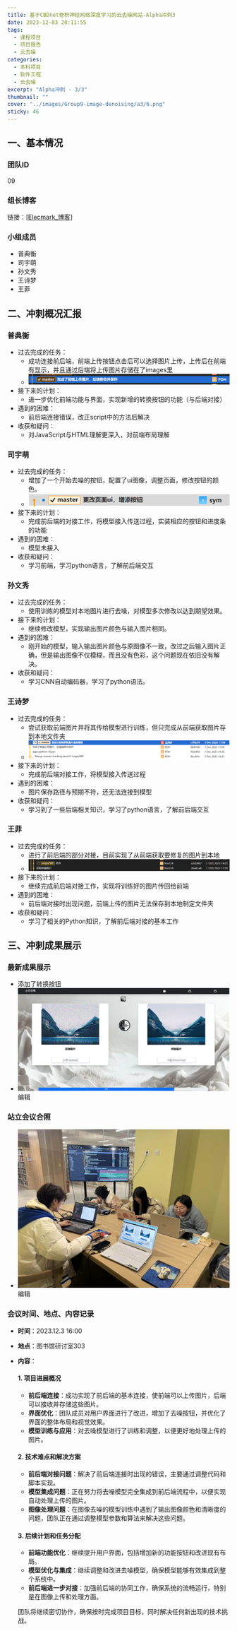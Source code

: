 ```yaml
---
title: 基于CBDnet卷积神经网络深度学习的云去噪网站-Alpha冲刺3
date: 2023-12-03 20:11:55
tags:
  - 课程项目
  - 项目报告
  - 云去噪
categories:
  - 本科项目
  - 软件工程
  - 云去噪
excerpt: "Alpha冲刺 - 3/3"
thumbnail: ""
cover: "../images/Group9-image-denoising/a3/6.png"
sticky: 46
---
```


## 一、基本情况

### 团队ID

09

### 组长博客

链接：[[Elecmark_博客](https://elecmark.github.io/)]

### 小组成员

- 普典衡
- 司宇萌
- 孙文秀
- 王诗梦
- 王菲

## 二、冲刺概况汇报

### 普典衡

- 过去完成的任务：
  - 成功连接前后端，前端上传按钮点击后可以选择图片上传，上传后在前端有显示，并且通过后端将上传图片存储在了images里
  - ![点击并拖拽以移动](../images/Group9-image-denoising/a3/1.png)
- 接下来的计划：
  - 进一步优化前端功能与界面，实现新增的转换按钮的功能（与后端对接）
- 遇到的困难：
  - 前后端连接错误，改正script中的方法后解决
- 收获和疑问：
  - 对JavaScript与HTML理解更深入，对前端布局理解

### 司宇萌

- 过去完成的任务：
  - 增加了一个开始去噪的按钮，配置了ui图像，调整页面，修改按钮的颜色。
  - ![点击并拖拽以移动](../images/Group9-image-denoising/a3/2.png)
- 接下来的计划：
  - 完成前后端的对接工作，将模型接入传送过程，实装相应的按钮和进度条的功能
- 遇到的困难：
  - 模型未接入
- 收获和疑问：
  - 学习前端，学习python语言，了解前后端交互

### 孙文秀

- 过去完成的任务：
  - 使用训练的模型对本地图片进行去噪，对模型多次修改以达到期望效果。
- 接下来的计划：
  - 继续修改模型，实现输出图片颜色与输入图片相同。
- 遇到的困难：
  - 刚开始的模型，输入输出图片颜色与原图像不一致，改过之后输入图片正确，但是输出图像不仅模糊，而且没有色彩，这个问题现在依旧没有解决。
- 收获和疑问：
  - 学习CNN自动编码器，学习了python语法。

### 王诗梦

- 过去完成的任务：
  - 尝试获取前端图片并将其传给模型进行训练，但只完成从前端获取图片存到本地文件夹
  - ![点击并拖拽以移动](../images/Group9-image-denoising/a3/4.png)
- 接下来的计划：
  - 完成前后端对接工作，将模型接入传送过程
- 遇到的困难：
  - 图片保存路径与预期不符，还无法连接到模型
- 收获和疑问：
  - 学习到了一些后端相关知识，学习了python语言，了解前后端交互

### 王菲

- 过去完成的任务：
  - 进行了前后端的部分对接，目前实现了从前端获取要修复的图片到本地
  - ![5](../images/Group9-image-denoising/a3/5.png)
- 接下来的计划：
  - 继续完成前后端对接工作，实现将训练好的图片传回给前端
- 遇到的困难：
  - 前后端对接时出现问题，前端上传的图片无法保存到本地制定文件夹
- 收获和疑问：
  - 学习了相关的Python知识，了解前后端对接的基本工作

## 三、冲刺成果展示

### 最新成果展示

- 添加了转换按钮
- ![点击并拖拽以移动](../images/Group9-image-denoising/a3/6.png)编辑

### 站立会议合照

- ![点击并拖拽以移动](../images/Group9-image-denoising/a3/10.jpg)编辑

### 会议时间、地点、内容记录

- **时间**：2023.12.3 16:00

- **地点**：图书馆研讨室303

- **内容**：

  #### 1. 项目进展概况

  - **前后端连接**：成功实现了前后端的基本连接，使前端可以上传图片，后端可以接收并存储这些图片。
  - **界面优化**：团队成员对用户界面进行了改进，增加了去噪按钮，并优化了界面的整体布局和视觉效果。
  - **模型训练与应用**：对去噪模型进行了训练和调整，以便更好地处理上传的图片。

  #### 2. 技术难点和解决方案

  - **前后端对接问题**：解决了前后端连接时出现的错误，主要通过调整代码和脚本实现。
  - **模型集成问题**：正在努力将去噪模型完全集成到前后端流程中，以便实现自动处理上传的图片。
  - **图像处理问题**：在图像去噪的模型训练中遇到了输出图像颜色和清晰度的问题，团队正在通过调整模型参数和算法来解决这些问题。

  #### 3. 后续计划和任务分配

  - **前端功能优化**：继续提升用户界面，包括增加新的功能按钮和改进现有布局。
  - **模型优化与集成**：继续调整和改进去噪模型，确保模型能够有效集成到整个系统中。
  - **前后端进一步对接**：加强前后端的协同工作，确保系统的流畅运行，特别是在图像上传和处理方面。

  团队将继续密切协作，确保按时完成项目目标，同时解决任何新出现的技术挑战。
